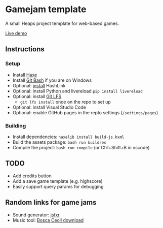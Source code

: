 # Gamejam template

A small Heaps project template for web-based games.

[Live demo](https://zommerfelds.github.io/gamejam-template/)

## Instructions

### Setup

* Install [Haxe](https://haxe.org/)
* Install [Git Bash](https://gitforwindows.org/) if you are on Windows
* Optional: [install](https://github.com/HaxeFoundation/hashlink/wiki/Building-and-Installing) HashLink
* Optional: install Python and livereload `pip install livereload`
* Optional: install [Git LFS](https://git-lfs.github.com/)
  * `git lfs install` once on the repo to set up
* Optional: install Visual Studio Code
* Optional: enable GitHub pages in the repto settings (`/settings/pages`)

### Building

* Install dependencies: `haxelib install build-js.hxml`
* Build the assets package: `bash run buildres`
* Compile the project: `bash run compile` (or Ctrl+Shift+B in vscode)

## TODO

* Add credits button
* Add a save game template (e.g. highscore)
* Easily support query params for debugging

## Random links for game jams

* Sound generator: [jsfxr](https://sfxr.me/)
* Music tool: [Bosca Ceoil download](https://boscaceoil.net/downloads/boscaceoil_win_v2.zip)